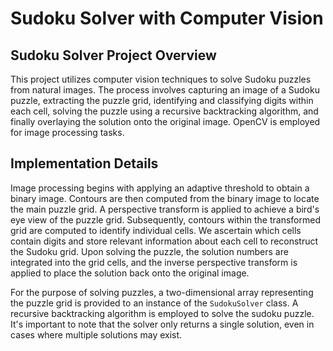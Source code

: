 # Sudoku Solver with Computer Vision

## Sudoku Solver Project Overview

This project utilizes computer vision techniques to solve Sudoku puzzles from natural images. The process involves capturing an image of a Sudoku puzzle, extracting the puzzle grid, identifying and classifying digits within each cell, solving the puzzle using a recursive backtracking algorithm, and finally overlaying the solution onto the original image. OpenCV is employed for image processing tasks.

## Implementation Details

Image processing begins with applying an adaptive threshold to obtain a binary image. Contours are then computed from the binary image to locate the main puzzle grid. A perspective transform is applied to achieve a bird's eye view of the puzzle grid. Subsequently, contours within the transformed grid are computed to identify individual cells. We ascertain which cells contain digits and store relevant information about each cell to reconstruct the Sudoku grid. Upon solving the puzzle, the solution numbers are integrated into the grid cells, and the inverse perspective transform is applied to place the solution back onto the original image.

For the purpose of solving puzzles, a two-dimensional array representing the puzzle grid is provided to an instance of the `SudokuSolver` class. A recursive backtracking algorithm is employed to solve the sudoku puzzle. It's important to note that the solver only returns a single solution, even in cases where multiple solutions may exist.